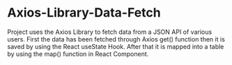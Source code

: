# Axios-Library-Data-Fetch
Project uses the Axios Library to fetch data from a JSON API of various users. First the data has been fetched through Axios get() function then it is saved by using the React useState Hook. After that it is mapped into a table by using the map() function in React Component.  
